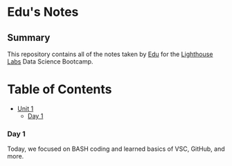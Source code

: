 # Edu's Notes

## Summary 
This repository contains all of the notes taken by [Edu](https://github.com/edubf22) for the [Lighthouse Labs](https://www.lighthouselabs.ca/) Data Science Bootcamp. 

# Table of Contents
* [Unit 1](/Unit_1)
  * [Day 1](/Unit_1/Day_1/)


### Day 1
Today, we focused on BASH coding and learned basics of VSC, GitHub, and more.
